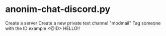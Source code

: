 # anonim-chat-discord.py

Create a server
Create a new private text channel "modmail"
Tag someone with the ID
example <@ID> HELLO!!
